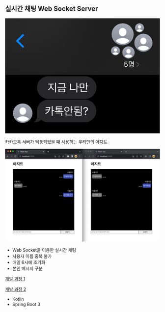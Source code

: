 ## 실시간 채팅 Web Socket Server

![image-1.png](https://github.com/YehyeokBang/Chat-Web/blob/main/image-1.png)

카카오톡 서버가 먹통되었을 때 사용하는 우리만의 아지트

![image-1.png](https://github.com/YehyeokBang/Chat-Web/blob/main/image.png)

- Web Socket을 이용한 실시간 채팅
- 사용자 이름 중복 불가
- 매일 6시에 초기화
- 본인 메시지 구분

[개발 과정 1](https://velog.io/@hyeok_1212/%EC%8B%A4%EC%8B%9C%EA%B0%84-%EC%B1%84%ED%8C%85-%EC%84%9C%EB%B9%84%EC%8A%A4-%EB%A7%8C%EB%93%A4%EC%96%B4%EB%B3%B4%EA%B8%B0)

[개발 과정 2](https://velog.io/@hyeok_1212/%EC%8B%A4%EC%8B%9C%EA%B0%84-%EC%B1%84%ED%8C%85-%EC%84%9C%EB%B9%84%EC%8A%A4-%EB%A7%8C%EB%93%A4%EC%96%B4%EB%B3%B4%EA%B8%B0-2)

- Kotlin
- Spring Boot 3
